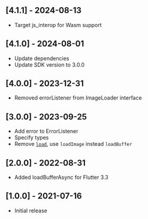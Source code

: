 ## [4.1.1] - 2024-08-13

* Target js_interop for Wasm support

## [4.1.0] - 2024-08-01

* Update dependencies
* Update SDK version to 3.0.0

## [4.0.0] - 2023-12-31

* Removed errorListener from ImageLoader interface

## [3.0.0] - 2023-09-25

* Add error to ErrorListener
* Specify types
* Remove [`load`](https://github.com/flutter/flutter/pull/132679), use `loadImage` instead `loadBuffer`

## [2.0.0] - 2022-08-31

* Added loadBufferAsync for Flutter 3.3

## [1.0.0] - 2021-07-16

* Initial release
